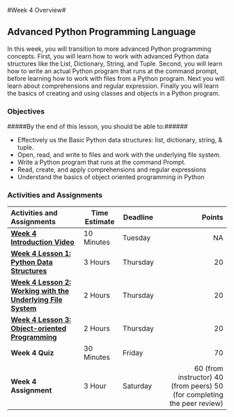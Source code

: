 #Week 4 Overview#
## Advanced Python Programming Language ##

In this week, you will transition to more advanced Python programming concepts. First, you will learn how to work with advanced Python data structures like the List, Dictionary, String, and Tuple. Second, you will learn how to write an actual Python program that runs at the command prompt, before learning how to work with files from a Python program. Next you will learn about comprehensions and regular expression. Finally you will learn the basics of creating and using classes and objects in a Python program.

### Objectives ###

#####By the end of this lesson, you should be able to:######

- Effectively us the Basic Python data structures: list, dictionary, string, & tuple.
- Open, read, and write to files and work with the underlying file system.
- Write a Python program that runs at the command Prompt.
- Read, create, and apply comprehensions and regular expressions
- Understand the basics of object oriented programming in Python


### Activities and Assignments ###

|Activities and Assignments | Time Estimate | Deadline | Points|
|:------| -----|-------|----------:|
|**[Week 4 Introduction Video](https://mediaspace.illinois.edu/media/Week+Four/1_crygh4oq)**|10 Minutes|Tuesday|NA|
|**[Week 4 Lesson 1: Python Data Structures](https://github.com/UI-DataScience/info490-sp15/blob/master/Week4/lesson1.md)**| 3 Hours |Thursday| 20|
|**[Week 4 Lesson 2: Working with the Underlying File System](https://github.com/UI-DataScience/info490-sp15/blob/master/Week4/lesson2.md)**| 2 Hours | Thursday | 20 |
|**[Week 4 Lesson 3: Object-oriented Programming](https://github.com/UI-DataScience/info490-sp15/blob/master/Week4/lesson3.md)**| 2 Hours | Thursday| 20 |
|**Week 4 Quiz**| 30 Minutes | Friday | 70|
|**Week 4 Assignment**| 3 Hour | Saturday | 60 (from instructor) 40 (from peers) 50 (for completing the peer review) | 
